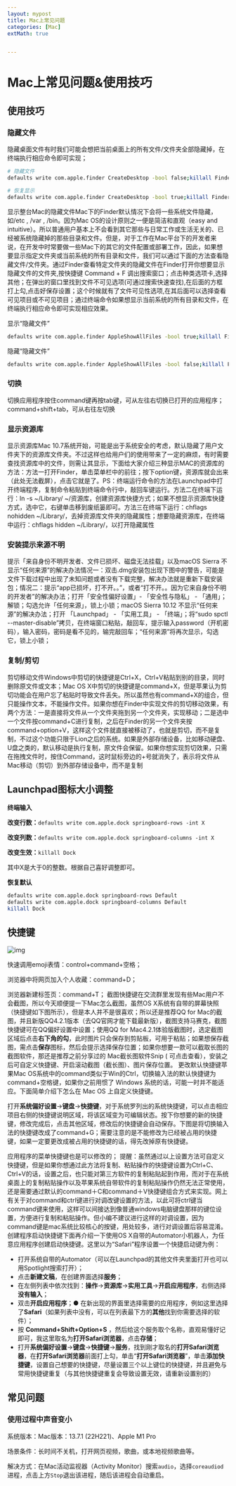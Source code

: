 ```yaml
---
layout: mypost
title: Mac上常见问题
categories: [Mac]
extMath: true


---
```


# Mac上常见问题&使用技巧

## 使用技巧

### 隐藏文件

隐藏桌面文件有时我们可能会想把当前桌面上的所有文件/文件夹全部隐藏掉，在终端执行相应命令即可实现；

```bash
# 隐藏文件
defaults write com.apple.finder CreateDesktop -bool false;killall Finder

# 恢复显示
defaults write com.apple.finder CreateDesktop -bool true;killall Finder
```

显示整台Mac的隐藏文件Mac下的Finder默认情况下会将一些系统文件隐藏，如/etc , /var , /bin。因为Mac OS的设计原则之一便是简洁和直观（easy and intuitive）。所以普通用户基本上不会看到其它那些与日常工作或生活无关的、已经被系统隐藏掉的那些目录和文件。但是，对于工作在Mac平台下的开发者来说，在开发中时常要做一些Mac下的其它的文件配置或部署工作，因此，如果想要显示指定文件夹或当前系统的所有目录和文件，我们可以通过下面的方法查看隐藏文件/文件夹。通过Finder查看特定文件夹的隐藏文件在Finder打开你想要显示隐藏文件的文件夹,按快捷键 Command + F 调出搜索窗口；点击种类选项卡,选择其他；在弹出的窗口里找到文件不可见选项(可通过搜索快速查找),在后面的方框打上勾,点击好保存设置；这个时候就有了文件可见性选项,在其后面可以选择查看可见项目或不可见项目；通过终端命令如果想显示当前系统的所有目录和文件，在终端执行相应命令即可实现相应效果。

显示“隐藏文件”

```bash
defaults write com.apple.finder AppleShowAllFiles -bool true;killall Finder
```

隐藏“隐藏文件”

```bash
defaults write com.apple.finder AppleShowAllFiles -bool false;killall Finder
```

### 切换

切换应用程序按住command键再按tab键，可从左往右切换已打开的应用程序；command+shift+tab，可从右往左切换

### 显示资源库

显示资源库Mac 10.7系统开始，可能是出于系统安全的考虑，默认隐藏了用户文件夹下的资源库文件夹。不过这样也给用户们的使用带来了一定的麻烦，有时需要查找资源库中的文件，则需让其显示，下面给大家介绍三种显示MAC的资源库的方法：方法一打开Finder，单击菜单栏中的前往；按下option键，资源库就会出来（此处无法截屏），点击它就是了。PS：终端运行命令的方法在Launchpad中打开终端程序，复制命令粘贴到终端命令行中，敲回车键运行。方法二在终端下运行：ln -s ~/Library/ ~/资源库，创建资源库快捷方式；如果不想显示资源库快捷方式，选中它，右键单击移到废纸篓即可。方法三在终端下运行：chflags nohidden ~/Library/，去掉资源库文件夹的隐藏属性；想要隐藏资源库，在终端中运行：chflags hidden ~/Library/，以打开隐藏属性

### 安装提示来源不明

提示「来自身份不明开发者、文件已损坏、磁盘无法挂载」以及macOS Sierra 不显示“任何来源”的解决办法情况一：双击.dmg安装包出现下图中的警告，可能是文件下载过程中出现了未知问题或者没有下载完整，解决办法就是重新下载安装包；情况二：提示“app已损坏，打不开。。”，或者“打不开。。因为它来自身份不明的开发者”的解决办法；打开「安全性偏好设置」- 「安全性与隐私」 - 「通用」；解锁；勾选允许「任何来源」，锁上小锁；macOS Sierra 10.12 不显示“任何来源”的解决办法；打开 「Launchpad」 - 「实用工具」 - 「终端」；将“sudo spctl --master-disable”拷贝，在终端窗口粘贴，敲回车，提示输入password（开机密码），输入密码，密码是看不见的，输完敲回车；“任何来源”将再次显示，勾选它，锁上小锁；

### 复制/剪切

剪切移动文件Windows中剪切的快捷键是Ctrl+X，Ctrl+V粘贴到别的目录，同时删除原文件或文本；Mac OS X中剪切的快捷键是command+X，但是苹果认为剪切功能会在用户忘了粘贴时导致文件丢失。所以虽然也有command+X的组合，但只能操作文本，不能操作文件。如果你想在Finder中实现文件的剪切移动效果，有两个方法：一是直接将文件从一个文件夹拖到另一个文件夹，实现移动；二是选中一个文件按command+C进行复制，之后在Finder的另一个文件夹按command+option+V，这样这个文件就直接被移动了，也就是剪切，而不是复制，不过这个功能只限于Lion之后的系统。如果是外部存储设备，比如移动硬盘、U盘之类的，默认移动是执行复制，原文件会保留。如果你想实现剪切效果，只需在拖拽文件时，按住Command，这时鼠标旁边的+号就消失了，表示将文件从Mac移动（剪切）到外部存储设备中，而不是复制

## Launchpad图标大小调整

**终端输入**

**改变行数：**`defaults write com.apple.dock springboard-rows -int X`

**改变列数：**`defaults write com.apple.dock springboard-columns -int X`

**改变生效：**`killall Dock`

其中X是大于0的整数。根据自己喜好调整即可。

**恢复默认**

```bash
defaults write com.apple.dock springboard-rows Default
defaults write com.apple.dock springboard-columns Default
killall Dock
```





## 快捷键

![img](http://image.brewxianyu.cn/biji/202412251152171.jpg)

快速调用emoji表情：control+command+空格；

浏览器中将网页加入个人收藏：command+D；

浏览器新建标签页：command+T； 截图快捷键在交流群里发现有些Mac用户不会截图，所以今天顺便提一下Mac怎么截图，虽然OS X系统有自带的屏幕快照（快捷键如下图所示），但是本人并不是很喜欢；所以还是推荐QQ for Mac的截图，并且新版QQ4.2.1版本（去QQ官网才能下载最新版），截图支持马赛克，截图快捷键可在QQ偏好设置中设置；使用QQ for Mac4.2.1体验版截图时，选定截图区域后点击**右下角的勾**，此时图片只会保存到剪贴板，可用于粘贴；如果想保存截图，需点击**保存**图标，然后会提示选择保存位置；如果你想要一款可以截取长图的截图软件，那还是推荐之前分享过的 Mac截长图软件Snip ( 可点击查看），安装之后可自定义快捷键、开启滚动截图（截长图）、图片保存位置。 更改默认快捷键苹果Mac OS系统中的command类似于Win的Ctrl，切换输入法的默认快捷键为 command+空格键，如果你之前用惯了 Windows 系统的话，可能一时并不能适应。下面简单介绍下怎么在 Mac OS 上自定义快捷键。

打开**系统偏好设置**→**键盘**→**快捷键**，对于系统罗列出的系统快捷键，可以点击相应项目右侧的快捷键说明区域，将该区域变为可编辑状态。按下你想要的新的快捷键，修改完成后，点击其他区域，修改后的快捷键会自动保存。下图是将切换输入法的快捷键改成了command+G；需要注意的是不能修改为已经被占用的快捷键，如果一定要更改成被占用的快捷键的话，得先改掉原有快捷键。

应用程序的菜单快捷键也是可以修改的； 提醒：虽然通过以上设置方法可自定义快捷键，但是如果你想通过此方法将复制、粘贴操作的快捷键设置为Ctrl+C、Ctrl+V的话，设置之后，也只能对第三方软件的复制粘贴起到作用，而对于在系统桌面上的复制粘贴操作以及苹果系统自带软件的复制粘贴操作仍然无法正常使用，还是需要通过默认的command＋C和command＋V快捷键组合方式来实现。网上有关于对command和ctrl键进行对调改键设置的方法，以此可将ctrl键当command键来使用，这样可以间接达到像普通windows电脑键盘那样的键位设置，方便进行复制和粘贴操作。但小编不建议进行这样的对调设置，因为command键是mac系统比较核心的按键，用处较多，进行对调设置后容易混淆。 创建程序启动快捷键下面再介绍一下使用OS X自带的Automator小机器人，为任意应用程序创建启动快捷键。这里以为“Safari”程序设置一个快捷启动键为例：

- 打开系统自带的Automator（可以在Launchpad的其他文件夹里面打开也可以用Spotlight搜索打开）；
- 点击**新建文稿**，在创建界面选择**服务**；
- 在左侧列表中依次找到：**操作**→**资源库**→**实用工具**→**开启应用程序**，右侧选择**没有输入**；
- 双击**开启应用程序**；● 在新出现的界面里选择需要的应用程序，例如这里选择了**Safari**（如果列表中没有，可以在列表最下方的**其他**找到你需要选择的软件）；
- 按 **Command+Shift+Option+S** ，然后给这个服务取个名称，直观易懂好记即可，我这里取名为**打开Safari浏览器**，点击**存储**；
- 打开**系统偏好设置**→**键盘**→**快捷键**→**服务**，找到刚才取名的**打开Safari浏览器**，在**打开Safari浏览器**前面打上勾，单击“**打开Safari浏览器**”，单击**添加快捷键**，设置自己想要的快捷键，尽量设置三个以上键位的快捷键，并且避免与常用快捷键重复（与其他快捷键重复会导致设置无效，请重新设置别的）





## 常见问题

### 使用过程中声音变小

系统版本：Mac版本：13.7.1 (22H221)、Apple M1 Pro

场景条件：长时间不关机，打开网页视频，歌曲，或本地视频歌曲等。

解决方式：在Mac活动监视器（Activity Monitor）搜索`audio`，选择`coreaudiod`进程，点击上方`Stop`退出该进程，随后该进程会自动重启。

## 